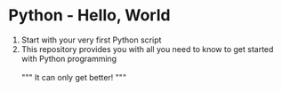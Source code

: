 # Python - Hello, World

1. Start with your very first Python script
2. This repository provides you with all you need to know to get started with Python programming
   <br />  <br />
"""
It can only get better!
"""
